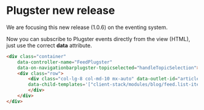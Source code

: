 # Plugster new release

We are focusing this new release (1.0.6) on the eventing system.

Now you can subscribe to Plugster events directly from the view (HTML), just use the correct **data** attribute.

```html
<div class="container"
    data-controller-name="FeedPlugster"
    data-on-navigationbarplugster-topicselected="handleTopicSelection">
    <div class="row">
        <div class="col-lg-8 col-md-10 mx-auto" data-outlet-id="articlesList"
        data-child-templates='["client-stack/modules/blog/feed.list-item-template.html"]'>
        </div>
    </div>
</div>
```
